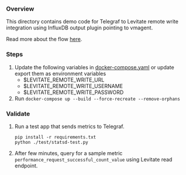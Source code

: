 ### Overview

This directory contains demo code for Telegraf to Levitate remote write integration
using InfluxDB output plugin pointing to vmagent.

Read more about the flow [here](https://docs.last9.io/docs/levitate-integrations-telegraf).


### Steps

1. Update the following variables in [docker-compose.yaml](./docker-compose.yaml) or update export them as environment variables
   - $LEVITATE_REMOTE_WRITE_URL
   - $LEVITATE_REMOTE_WRITE_USERNAME
   - $LEVITATE_REMOTE_WRITE_PASSWORD
2. Run `docker-compose up --build --force-recreate --remove-orphans`

### Validate

1. Run a test app that sends metrics to Telegraf.
   ```
   pip install -r requirements.txt
   python ./test/statsd-test.py
   ```
2. After few minutes, query for a sample metric `performance_request_successful_count_value` using Levitate read endpoint.
